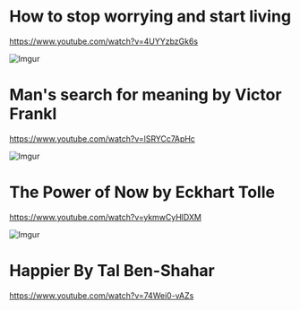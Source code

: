 How to stop worrying and start living
======================================

https://www.youtube.com/watch?v=4UYYzbzGk6s

![Imgur](https://i.imgur.com/eixPoKE.png)


Man's search for meaning by Victor Frankl
=========================================

https://www.youtube.com/watch?v=lSRYCc7ApHc

![Imgur](https://i.imgur.com/D8Y1tf7.png)

The Power of Now by Eckhart Tolle
==================================

https://www.youtube.com/watch?v=ykmwCyHlDXM

![Imgur](https://i.imgur.com/HjwBHd9.png)

Happier By Tal Ben-Shahar
==========================

https://www.youtube.com/watch?v=74Wei0-vAZs
